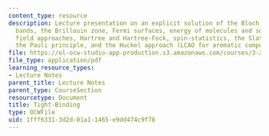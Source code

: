 ```yaml
---
content_type: resource
description: Lecture presentation on an explicit solution of the Bloch equation, energy
  bands, the Brillouin zone, Fermi surfaces, energy of molecules and solids, mean
  field approaches, Hartree and Hartree-Fock, spin-statistics, the Slater determinant,
  the Pauli principle, and the Huckel approach (LCAO for aromatic compounds).
file: https://ol-ocw-studio-app-production.s3.amazonaws.com/courses/3-23-electrical-optical-and-magnetic-properties-of-materials-fall-2007/1fff63313d2d01a11465e9dd474c9f78_lec10.pdf
file_type: application/pdf
learning_resource_types:
- Lecture Notes
parent_title: Lecture Notes
parent_type: CourseSection
resourcetype: Document
title: Tight-Binding
type: OCWFile
uid: 1fff6331-3d2d-01a1-1465-e9dd474c9f78
---
```

